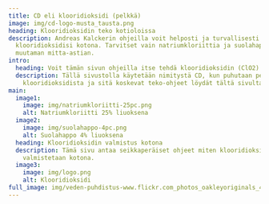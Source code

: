 ```yaml
---
title: CD eli klooridioksidi (pelkkä)
image: img/cd-logo-musta_tausta.png
heading: Klooridioksidin teko kotioloissa
description: Andreas Kalckerin ohjeilla voit helposti ja turvallisesti valmistaa
  klooridioksidisi kotona. Tarvitset vain natriumkloriittia ja suolahappoa ja
  muutaman mitta-astian.
intro:
  heading: Voit tämän sivun ohjeilla itse tehdä klooridioksidin (ClO2) kotonasi
  description: Tällä sivustolla käytetään nimitystä CD, kun puhutaan pelkästä
    klooridioksidista ja sitä koskevat teko-ohjeet löydät tältä sivulta.
main:
  image1:
    image: img/natriumkloriitti-25pc.png
    alt: Natriumkloriitti 25% liuoksena
  image2:
    image: img/suolahappo-4pc.png
    alt: Suolahappo 4% liuoksena
  heading: Klooridioksidin valmistus kotona
  description: Tämä sivu antaa seikkaperäiset ohjeet miten klooridioksidia
    valmistetaan kotona.
  image3:
    image: img/logo.png
    alt: Klooridioksidi
full_image: img/veden-puhdistus-www.flickr.com_photos_oakleyoriginals_4857617461.jpg
---
```

